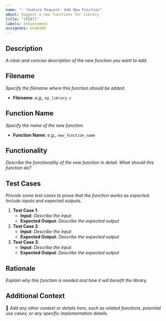 ```yaml
---
name: "✨ Feature Request: Add New Function"
about: Suggest a new functions for library
title: "[FEAT]"
labels: enhancement
assignees: Unam3dd
---
```


## Description
*A clear and concise description of the new function you want to add.*

## Filename
*Specify the filename where this function should be added.*
- **Filename**: *e.g., `my_library.c`*

## Function Name
*Specify the name of the new function.*
- **Function Name**: *e.g., `new_function_name`*

## Functionality
*Describe the functionality of the new function in detail. What should this function do?*

## Test Cases
*Provide some test cases to prove that the function works as expected. Include inputs and expected outputs.*
1. **Test Case 1**:
   - **Input**: *Describe the input*
   - **Expected Output**: *Describe the expected output*
2. **Test Case 2**:
   - **Input**: *Describe the input*
   - **Expected Output**: *Describe the expected output*
3. **Test Case 3**:
   - **Input**: *Describe the input*
   - **Expected Output**: *Describe the expected output*

## Rationale
*Explain why this function is needed and how it will benefit the library.*

## Additional Context
📝 *Add any other context or details here, such as related functions, potential use cases, or any specific implementation details.*
